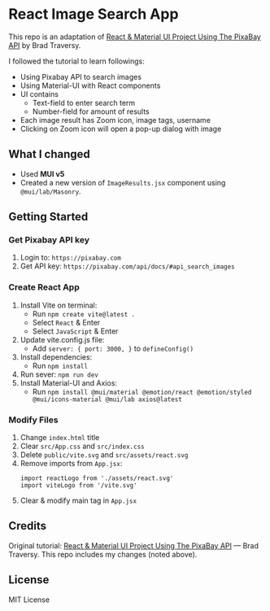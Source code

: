 # React Image Search App
This repo is an adaptation of [React & Material UI Project Using The PixaBay API](https://www.youtube.com/watch?v=dzOrUmK4Qyw) by Brad Traversy. 

I followed the tutorial to learn followings:
- Using Pixabay API to search images
- Using Material-UI with React components
- UI contains 
    - Text-field to enter search term 
    - Number-field for amount of results 
- Each image result has Zoom icon, image tags, username
- Clicking on Zoom icon will open a pop-up dialog with image


## What I changed
- Used **MUI v5**
- Created a new version of `ImageResults.jsx` component using `@mui/lab/Masonry`.

## Getting Started

### Get Pixabay API key
1. Login to: `https://pixabay.com`
2. Get API key: `https://pixabay.com/api/docs/#api_search_images`

 
### Create React App
1. Install Vite on terminal:
    - Run `npm create vite@latest .`
    - Select `React` & Enter
    - Select `JavaScript` & Enter
2. Update vite.config.js file:
    - Add `server: { port: 3000, }` to `defineConfig()`
3. Install dependencies:
    - Run `npm install`
4. Run sever: `npm run dev`
5. Install Material-UI and Axios:
    - Run `npm install @mui/material @emotion/react @emotion/styled @mui/icons-material @mui/lab axios@latest`


### Modify Files
1. Change `index.html` title
2. Clear `src/App.css` and `src/index.css`
3. Delete `public/vite.svg` and `src/assets/react.svg`
4. Remove imports from `App.jsx`:
    ```
    import reactLogo from './assets/react.svg' 
    import viteLogo from '/vite.svg'
    ```
5. Clear & modify main tag in `App.jsx` 


## Credits
Original tutorial: [React & Material UI Project Using The PixaBay API](https://www.youtube.com/watch?v=dzOrUmK4Qyw) — Brad Traversy.
This repo includes my changes (noted above).

## License
MIT License
